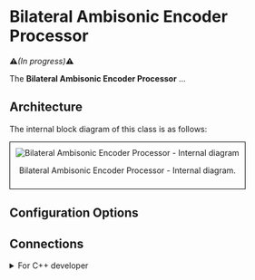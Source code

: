 # Bilateral Ambisonic Encoder Processor

:warning:*(In progress)*:warning:

The **Bilateral Ambisonic Encoder Processor** ...

## Architecture

The internal block diagram of this class is as follows:
<div style="border: 1px solid #000; padding: 10px; display: inline-block;">
    <img src="/BRT-Documentation/assets/sysmldiagrams/BilateralAmbisonicEncoderProcessorInternalBlockDiagram.png" alt="Bilateral Ambisonic Encoder Processor - Internal diagram" style="display: block; margin: 0 auto;">
    <p style="text-align: center;">Bilateral Ambisonic Encoder Processor - Internal diagram.</p>
</div>

## Configuration Options





## Connections




<details>
<summary>For C++ developer</summary>
(In progress)


</details>